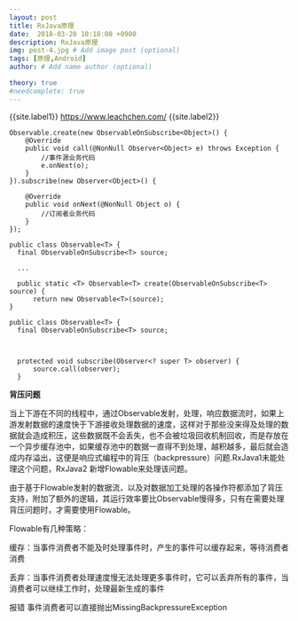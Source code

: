 ```yaml
---
layout: post
title: RxJava原理
date:  2018-03-20 10:18:00 +0900
description: RxJava原理
img: post-4.jpg # Add image post (optional)
tags: [原理,Android]
author: # Add name author (optional)

theory: true
#needcomplete: true
---
```


{{site.label1}} <a href="https://www.leachchen.com/" target="\_blank">https://www.leachchen.com/</a> {{site.label2}}


```
Observable.create(new ObservableOnSubscribe<Object>() {
    @Override
    public void call(@NonNull Observer<Object> e) throws Exception {
        //事件源业务代码
        e.onNext(o);
    }
}).subscribe(new Observer<Object>() {

    @Override
    public void onNext(@NonNull Object o) {
        //订阅者业务代码
    }
});

public class Observable<T> {
  final ObservableOnSubscribe<T> source;

  ...

  public static <T> Observable<T> create(ObservableOnSubscribe<T> source) {
      return new Observable<T>(source);
}

public class Observable<T> {
  final ObservableOnSubscribe<T> source;



  protected void subscribe(Observer<? super T> observer) {
      source.call(observer);
  }        

```




**背压问题**

当上下游在不同的线程中，通过Observable发射，处理，响应数据流时，如果上游发射数据的速度快于下游接收处理数据的速度，这样对于那些没来得及处理的数据就会造成积压，这些数据既不会丢失，也不会被垃圾回收机制回收，而是存放在一个异步缓存池中，如果缓存池中的数据一直得不到处理，越积越多，最后就会造成内存溢出，这便是响应式编程中的背压（backpressure）问题.RxJava1未能处理这个问题，RxJava2 新增Flowable来处理该问题。

由于基于Flowable发射的数据流，以及对数据加工处理的各操作符都添加了背压支持，附加了额外的逻辑，其运行效率要比Observable慢得多，只有在需要处理背压问题时，才需要使用Flowable。

Flowable有几种策略：

缓存：当事件消费者不能及时处理事件时，产生的事件可以缓存起来，等待消费者消费

丢弃：当事件消费者处理速度慢无法处理更多事件时，它可以丢弃所有的事件，当消费者可以继续工作时，处理最新生成的事件

报错 事件消费者可以直接抛出MissingBackpressureException
